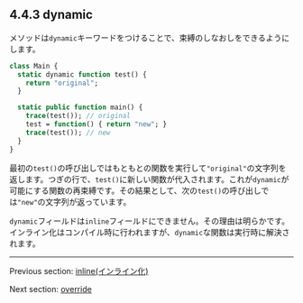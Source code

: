 ## 4.4.3 dynamic

メソッドは`dynamic`キーワードをつけることで、束縛のしなおしをできるようにします。

```haxe
class Main {
  static dynamic function test() {
    return "original";
  }

  static public function main() {
    trace(test()); // original
    test = function() { return "new"; }
    trace(test()); // new
  }
}
```

最初の`test()`の呼び出しではもともとの関数を実行して`"original"`の文字列を返します。つぎの行で、`test()`に新しい関数が代入されます。これが`dynamic`が可能にする関数の再束縛です。その結果として、次の`test()`の呼び出しでは`"new"`の文字列が返っています。

`dynamic`フィールドは`inline`フィールドにできません。その理由は明らかです。インライン化はコンパイル時に行われますが、`dynamic`な関数は実行時に解決されます。

---

Previous section: [inline(インライン化)](class-field-inline.md)

Next section: [override](class-field-override.md)